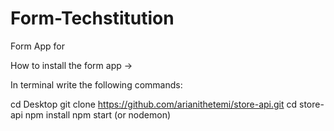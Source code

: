 # Form-Techstitution

Form App for 


How to install the form app → 

In terminal write the following commands:

cd Desktop
git clone https://github.com/arianithetemi/store-api.git
cd store-api
npm install
npm start (or nodemon)
